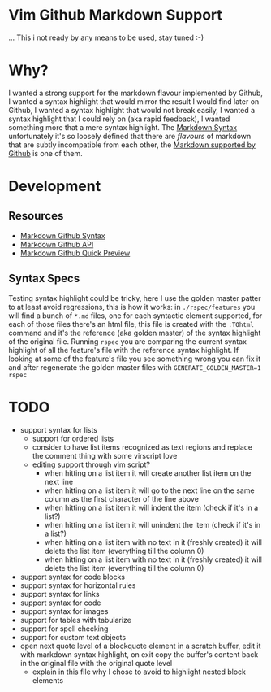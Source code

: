 # Vim Github Markdown Support
... This i not ready by any means to be used, stay tuned :-)

# Why?
I wanted a strong support for the markdown flavour implemented by Github, I wanted a syntax highlight that would mirror the result I would find later on Github, I wanted a syntax highlight that would not break easily, I wanted a syntax highlight that I could rely on (aka rapid feedback), I wanted something more that a mere syntax highlight. The [Markdown Syntax](http://daringfireball.net/projects/markdown/syntax) unfortunately it's so loosely defined that there are *flavours* of markdown that are subtly incompatible from each other, the [Markdown supported by Github](https://help.github.com/articles/github-flavored-markdown) is one of them.

# Development
## Resources
* [Markdown Github Syntax](https://help.github.com/articles/github-flavored-markdown)
* [Markdown Github API](http://developer.github.com/v3/markdown)
* [Markdown Github Quick Preview](http://github-markdown-preview.heroku.com/)

## Syntax Specs
Testing syntax highlight could be tricky, here I use the golden master patter to at least avoid regressions, this is how it works: in `./rspec/features` you will find a bunch of `*.md` files, one for each syntactic element supported, for each of those files there's an html file, this file is created with the `:TOhtml` command and it's the reference (aka golden master) of the syntax highlight of the original file. Running `rspec` you are comparing the current syntax highlight of all the feature's file with the reference syntax highlight. If looking at some of the feature's file you see something wrong you can fix it and after regenerate the golden master files with `GENERATE_GOLDEN_MASTER=1 rspec`

# TODO
* support syntax for lists
  * support for ordered lists
  * consider to have list items recognized as text regions and replace the comment thing with some virscript love
  * editing support through vim script?
    * when hitting <Enter> on a list item it will create another list item on the next line
    * when hitting <C-Enter> on a list item it will go to the next line on the same column as the first character of the line above
    * when hitting <Tab> on a list item it will indent the item (check if it's in a list?)
    * when hitting <S-Tab> on a list item it will unindent the item (check if it's in a list?)
    * when hitting <Enter> on a list item with no text in it (freshly created) it will delete the list item (everything till the column 0)
    * when hitting <C-BS> on a list item with no text in it (freshly created) it will delete the list item (everything till the column 0)
* support syntax for code blocks
* support syntax for horizontal rules
* support syntax for links
* support syntax for code
* support syntax for images
* support for tables with tabularize
* support for spell checking
* support for custom text objects
* open next quote level of a blockquote element in a scratch buffer, edit it with markdown syntax highlight, on exit copy the buffer's content back in the original file with the original quote level
  * explain in this file why I chose to avoid to highlight nested block elements
